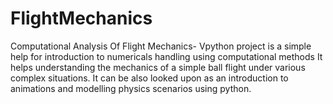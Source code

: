 # FlightMechanics
Computational Analysis Of Flight Mechanics- Vpython
project is a simple help for introduction to numericals handling using computational methods
It helps understanding the mechanics of a simple ball flight under various complex situations. It can be also looked upon as an introduction to animations and modelling physics scenarios using python.
